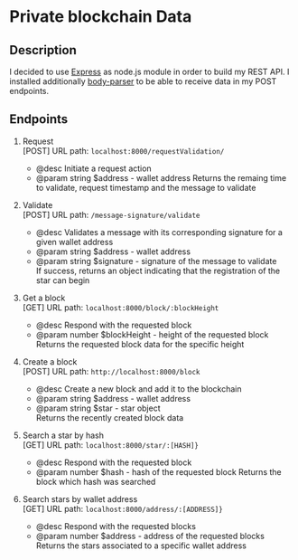 # Private blockchain Data

## Description
I decided to use [Express](https://expressjs.com/) as node.js module in order to build my REST API.
I installed additionally [body-parser](https://www.npmjs.com/package/body-parser) to be able to receive data in my POST endpoints.

## Endpoints
1.  Request    
    [POST] URL path: ```localhost:8000/requestValidation/```  
    * @desc Initiate a request action
    * @param string $address - wallet address
    Returns the remaing time to validate, request timestamp and the message to validate

2.  Validate    
    [POST] URL path: ```/message-signature/validate```  
    * @desc Validates a message with its corresponding signature for a given wallet address
    * @param string $address - wallet address     
    * @param string $signature - signature of the message to validate      
    If success, returns an object indicating that the registration of the star can begin

3. Get a block     
   [GET] URL path: ```localhost:8000/block/:blockHeight```  
   * @desc Respond with the requested block
   * @param number $blockHeight - height of the requested block       
   Returns the requested block data for the specific height

4. Create a block       
   [POST] URL path: ```http://localhost:8000/block```  
   * @desc Create a new block and add it to the blockchain
   * @param string $address - wallet address     
   * @param string $star - star object       
   Returns the recently created block data

5. Search a star by hash  
    [GET] URL path: ```localhost:8000/star/:[HASH]}```  
   * @desc Respond with the requested block
   * @param number $hash - hash of the requested block
   Returns the block which hash was searched

5. Search stars by wallet address  
    [GET] URL path: ```localhost:8000/address/:[ADDRESS]}```  
   * @desc Respond with the requested blocks
   * @param number $address - address of the requested blocks 
   Returns the stars associated to a specific wallet address
